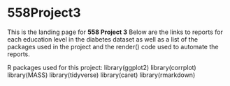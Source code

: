 # 558Project3

This is the landing page for **558 Project 3** Below are the links to reports for each education level in the diabetes dataset as well as a list of the packages used in the project and the render() code used to automate the reports.

R packages used for this project:
library(ggplot2)
library(corrplot)
library(MASS)
library(tidyverse)
library(caret)
library(rmarkdown)

